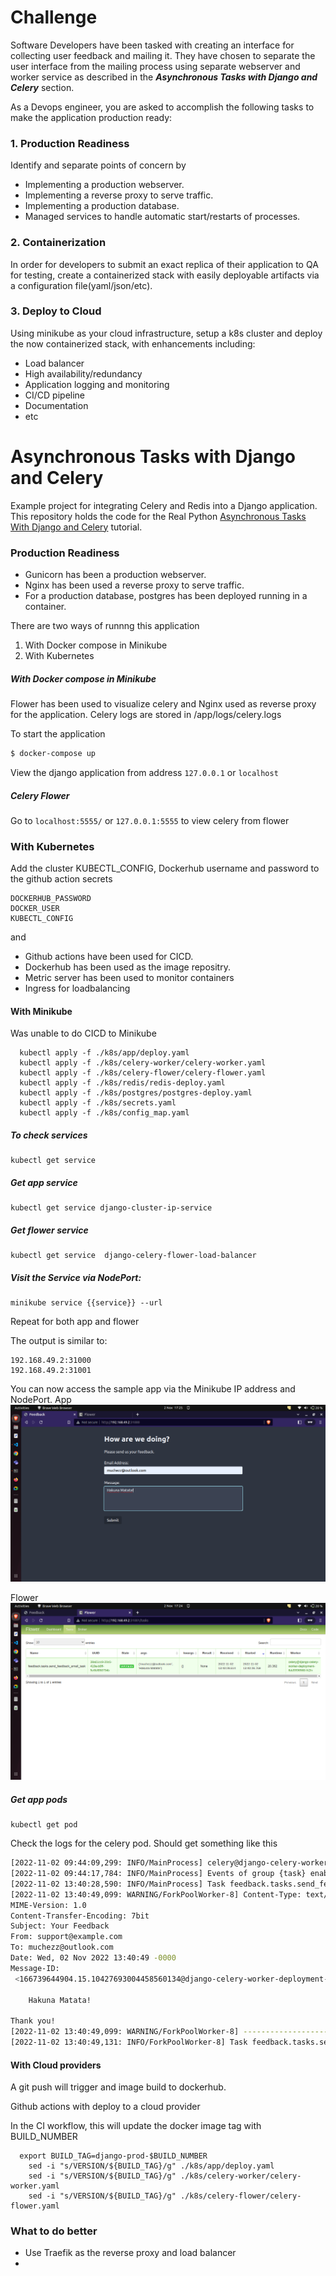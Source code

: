 # Challenge
Software Developers have been tasked with creating an interface for collecting user feedback and mailing it. They have chosen to separate the user interface from the mailing process using separate webserver and worker service as described in the ***Asynchronous Tasks with Django and Celery*** section.

As a Devops engineer, you are asked to accomplish the following tasks to make the application production ready:

### 1. Production Readiness
Identify and separate points of concern by
* Implementing a production webserver.
* Implementing a reverse proxy to serve traffic.
* Implementing a production database.
* Managed services to handle automatic start/restarts of processes.

### 2. Containerization
In order for developers to submit an exact replica of their application to QA for testing, create a containerized stack with easily deployable artifacts via a configuration file(yaml/json/etc).

### 3. Deploy to Cloud
Using minikube as your cloud infrastructure, setup a k8s cluster and deploy the now containerized stack, with enhancements including:
* Load balancer
* High availability/redundancy
* Application logging and monitoring
* CI/CD pipeline
* Documentation
* etc

# Asynchronous Tasks with Django and Celery

Example project for integrating Celery and Redis into a Django application.
This repository holds the code for the Real Python [Asynchronous Tasks With Django and Celery](https://realpython.com/asynchronous-tasks-with-django-and-celery/) tutorial.

### Production Readiness
* Gunicorn has been a production webserver.
* Nginx has been used a reverse proxy to serve traffic.
* For a production database, postgres has been deployed running in a container.


There are two ways of runnng this application
1. With Docker compose in Minikube
2. With Kubernetes
##### With Docker compose in Minikube

Flower has been used to visualize celery and Nginx used as reverse proxy for the application.
Celery logs are stored in /app/logs/celery.logs

To start the application 

```sh
$ docker-compose up                         
```
View the django application from address `127.0.0.1` or `localhost`
##### Celery Flower

Go to `localhost:5555/` or `127.0.0.1:5555` to view celery from flower


### With Kubernetes
Add the cluster KUBECTL_CONFIG, Dockerhub username and password to the github action secrets

```
DOCKERHUB_PASSWORD
DOCKER_USER
KUBECTL_CONFIG 
```
and 
* Github actions have been used for CICD.
* Dockerhub has been used as the image repositry.
* Metric server has been used to monitor containers
* Ingress for loadbalancing

#### With Minikube 
Was unable to do CICD to Minikube

```kubernetes
  kubectl apply -f ./k8s/app/deploy.yaml
  kubectl apply -f ./k8s/celery-worker/celery-worker.yaml
  kubectl apply -f ./k8s/celery-flower/celery-flower.yaml
  kubectl apply -f ./k8s/redis/redis-deploy.yaml
  kubectl apply -f ./k8s/postgres/postgres-deploy.yaml
  kubectl apply -f ./k8s/secrets.yaml
  kubectl apply -f ./k8s/config_map.yaml
```

##### To check services
```kubernetes
kubectl get service                     
```
##### Get app service
```kubernetes
kubectl get service django-cluster-ip-service                    
```
##### Get flower service
```kubernetes
kubectl get service  django-celery-flower-load-balancer                   
```

##### Visit the Service via NodePort:
```kubernetes
minikube service {{service}} --url                   
```
Repeat for both app and flower

The output is similar to:
```
192.168.49.2:31000
192.168.49.2:31001                   
```
You can now access the sample app via the Minikube IP address and NodePort.
App
![app](images/app.png)


Flower
![app](images/flower.png)

##### Get app pods
```kubernetes
kubectl get pod                  
```

Check the logs for the celery pod. Should get something like this 

```sh
[2022-11-02 09:44:09,299: INFO/MainProcess] celery@django-celery-worker-deployment-6dd9996568-lh2fn ready.
[2022-11-02 09:44:17,784: INFO/MainProcess] Events of group {task} enabled by remote.
[2022-11-02 13:40:28,590: INFO/MainProcess] Task feedback.tasks.send_feedback_email_task[39a61cc9-20c6-419a-b8ff-5e6bf858794b] received
[2022-11-02 13:40:49,099: WARNING/ForkPoolWorker-8] Content-Type: text/plain; charset="utf-8"
MIME-Version: 1.0
Content-Transfer-Encoding: 7bit
Subject: Your Feedback
From: support@example.com
To: muchezz@outlook.com
Date: Wed, 02 Nov 2022 13:40:49 -0000
Message-ID: 
 <166739644904.15.10427693004458560134@django-celery-worker-deployment-6dd9996568-lh2fn>

	Hakuna Matata!

Thank you!
[2022-11-02 13:40:49,099: WARNING/ForkPoolWorker-8] -------------------------------------------------------------------------------
[2022-11-02 13:40:49,131: INFO/ForkPoolWorker-8] Task feedback.tasks.send_feedback_email_task[39a61cc9-20c6-419a-b8ff-5e6bf858794b] succeeded in 20.361738793000768s: None

```
#### With Cloud providers


A git push will trigger and image build to dockerhub.

Github actions with deploy to a cloud provider


In the CI workflow, this will update the docker image tag with BUILD_NUMBER

```
  export BUILD_TAG=django-prod-$BUILD_NUMBER
    sed -i "s/VERSION/${BUILD_TAG}/g" ./k8s/app/deploy.yaml
    sed -i "s/VERSION/${BUILD_TAG}/g" ./k8s/celery-worker/celery-worker.yaml
    sed -i "s/VERSION/${BUILD_TAG}/g" ./k8s/celery-flower/celery-flower.yaml

  ```


### What to do better

- Use Traefik as the reverse proxy and load balancer
- 

